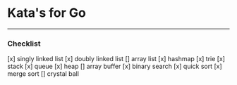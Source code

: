 # Kata's for Go
___

### Checklist
[x] singly linked list
[x] doubly linked list
[] array list
[x] hashmap
[x] trie
[x] stack
[x] queue
[x] heap
[] array buffer
[x] binary search
[x] quick sort
[x] merge sort
[] crystal ball


